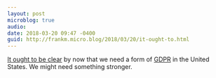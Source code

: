```yaml
---
layout: post
microblog: true
audio: 
date: 2018-03-20 09:47 -0400
guid: http://frankm.micro.blog/2018/03/20/it-ought-to.html
---
```

[It ought to be clear](https://www.nytimes.com/2018/03/19/opinion/facebook-cambridge-analytica.html) by now that we need a form of [GDPR](https://en.wikipedia.org/wiki/General_Data_Protection_Regulation) in the United States. We might need something stronger.
